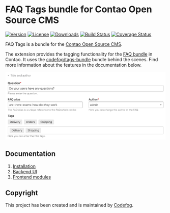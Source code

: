 # FAQ Tags bundle for Contao Open Source CMS

[![Version](https://img.shields.io/packagist/v/codefog/contao-faq-tags)](https://packagist.org/packages/codefog/contao-faq-tags)
[![License](https://img.shields.io/github/license/codefog/contao-faq-tags)](https://github.com/codefog/contao-faq-tags/blob/master/LICENSE.txt)
[![Downloads](https://img.shields.io/packagist/dm/codefog/contao-faq-tags)](https://packagist.org/packages/codefog/contao-faq-tags)
[![Build Status](https://travis-ci.org/codefog/contao-faq-tags.svg?branch=master)](https://travis-ci.org/codefog/contao-faq-tags)
[![Coverage Status](https://coveralls.io/repos/github/codefog/contao-faq-tags/badge.svg?branch=master)](https://coveralls.io/github/codefog/contao-faq-tags?branch=master)

FAQ Tags is a bundle for the [Contao Open Source CMS](https://contao.org).

The extension provides the tagging functionality for the [FAQ bundle](https://github.com/contao/faq-bundle) in Contao. 
It uses the [codefog/tags-bundle](https://github.com/codefog/tags-bundle) bundle behind the scenes. Find more 
information about the features in the documentation below.

![](docs/images/preview.png)

## Documentation

1. [Installation](docs/01-installation.md)
2. [Backend UI](docs/02-backend-ui.md)
3. [Frontend modules](docs/03-frontend-modules.md)

## Copyright

This project has been created and is maintained by [Codefog](https://codefog.pl).

